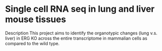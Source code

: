 # Single cell RNA seq in lung and liver mouse tissues

Description
This project aims to identify the organotypic changes (lung v.s. liver) in ERG KO across the entire transcriptome in mammalian cells as compared to the wild type.
